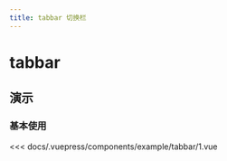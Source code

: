 ```yaml
---
title: tabbar 切换栏
---
```


# tabbar

## 演示

### 基本使用

<demo-box title="基本使用">

<example-tabbar-1 slot="demo" />

<div slot="code">

<<< docs/.vuepress/components/example/tabbar/1.vue

</div>
</demo-box>
